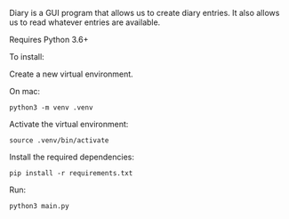 Diary is a GUI program that allows us to create diary entries.
It also allows us to read whatever entries are available.


Requires Python 3.6+

To install:

Create a new virtual environment.

On mac:

`python3 -m venv .venv`

Activate the virtual environment:

`source .venv/bin/activate`

Install the required dependencies:

`pip install -r requirements.txt`

Run:

`python3 main.py`

